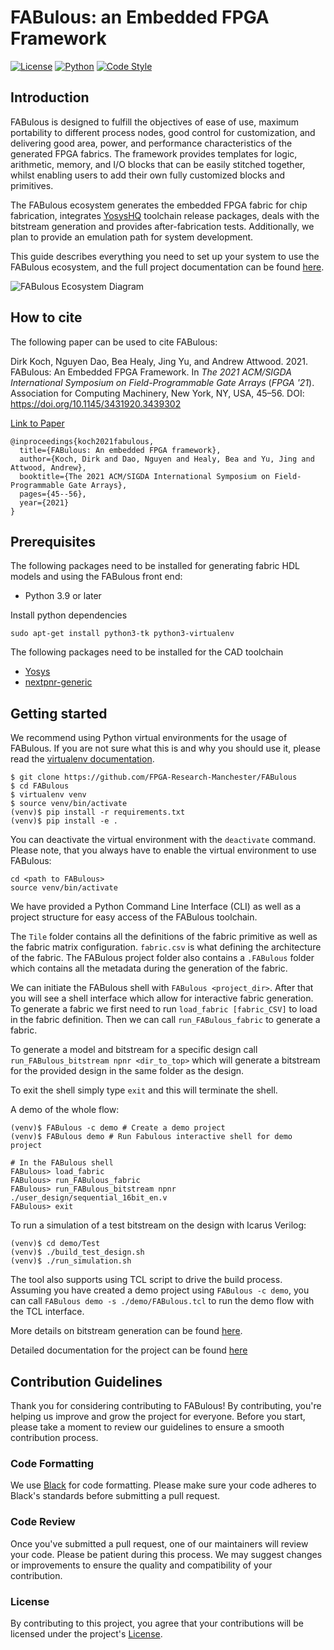 # FABulous: an Embedded FPGA Framework

[![License](https://img.shields.io/badge/License-Apache%202.0-blue.svg)](https://opensource.org/licenses/Apache-2.0)
[![Python](https://img.shields.io/badge/Python-3.9-3776AB.svg?style=flat&logo=python&logoColor=white)](https://www.python.org)
[![Code Style](https://img.shields.io/badge/code%20style-black-000000.svg)](https://github.com/psf/black)

## Introduction

FABulous is designed to fulfill the objectives of ease of use, maximum portability to different process nodes, good control for customization, and delivering good area, power, and performance characteristics of the generated FPGA fabrics. The framework provides templates for logic, arithmetic, memory, and I/O blocks that can be easily stitched together, whilst enabling users to add their own fully customized blocks and primitives.

The FABulous ecosystem generates the embedded FPGA fabric for chip fabrication, integrates
[YosysHQ](https://github.com/YosysHQ/oss-cad-suite-build)
toolchain release packages, deals with the bitstream generation and provides after-fabrication tests. Additionally, we plan to provide an emulation path for system development.

This guide describes everything you need to set up your system to use the FABulous ecosystem, and the full project documentation can be found [here](https://fabulous.readthedocs.io/en/latest/).

![FABulous Ecosystem Diagram](docs/source/figs/fabulous_ecosystem.png)

## How to cite

The following paper can be used to cite FABulous:

Dirk Koch, Nguyen Dao, Bea Healy, Jing Yu, and Andrew Attwood. 2021. FABulous: An Embedded FPGA Framework. In <i>The 2021 ACM/SIGDA International Symposium on Field-Programmable Gate Arrays</i> (<i>FPGA '21</i>). Association for Computing Machinery, New York, NY, USA, 45–56. DOI: <https://doi.org/10.1145/3431920.3439302>

[Link to Paper](https://dl.acm.org/doi/pdf/10.1145/3431920.3439302)

```
@inproceedings{koch2021fabulous,
  title={FABulous: An embedded FPGA framework},
  author={Koch, Dirk and Dao, Nguyen and Healy, Bea and Yu, Jing and Attwood, Andrew},
  booktitle={The 2021 ACM/SIGDA International Symposium on Field-Programmable Gate Arrays},
  pages={45--56},
  year={2021}
}
```

## Prerequisites

The following packages need to be installed for generating fabric HDL models and using the FABulous front end:

- Python 3.9 or later

Install python dependencies

```
sudo apt-get install python3-tk python3-virtualenv
```

The following packages need to be installed for the CAD toolchain

- [Yosys](https://github.com/YosysHQ/yosys)
- [nextpnr-generic](https://github.com/YosysHQ/nextpnr#nextpnr-generic)

## Getting started

We recommend using Python virtual environments for the usage of FABulous.
If you are not sure what this is and why you should use it, please read the [virtualenv documentation](https://virtualenv.pypa.io/en/latest/index.html).

```
$ git clone https://github.com/FPGA-Research-Manchester/FABulous
$ cd FABulous
$ virtualenv venv
$ source venv/bin/activate
(venv)$ pip install -r requirements.txt
(venv)$ pip install -e .
```

You can deactivate the virtual environment with the `deactivate` command.
Please note, that you always have to enable the virtual environment to use FABulous:

```
cd <path to FABulous>
source venv/bin/activate
```

We have provided a Python Command Line Interface (CLI) as well as a project structure for easy access of the FABulous toolchain.

The `Tile` folder contains all the definitions of the fabric primitive as well as the fabric matrix configuration. `fabric.csv` is what defining the architecture of the fabric. The FABulous project folder also contains a `.FABulous` folder which contains all the metadata during the generation of the fabric.

We can initiate the FABulous shell with `FABulous <project_dir>`. After that you will see a shell interface which allow for interactive fabric generation. To generate a fabric we first need to run `load_fabric [fabric_CSV]` to load in the fabric definition. Then we can call `run_FABulous_fabric` to generate a fabric.

To generate a model and bitstream for a specific design call `run_FABulous_bitstream npnr <dir_to_top>` which will
generate a bitstream for the provided design in the same folder as the design.

To exit the shell simply type `exit` and this will terminate the shell.

A demo of the whole flow:

```
(venv)$ FABulous -c demo # Create a demo project
(venv)$ FABulous demo # Run Fabulous interactive shell for demo project

# In the FABulous shell
FABulous> load_fabric
FABulous> run_FABulous_fabric
FABulous> run_FABulous_bitstream npnr ./user_design/sequential_16bit_en.v
FABulous> exit
```

To run a simulation of a test bitstream on the design with Icarus Verilog:

```
(venv)$ cd demo/Test
(venv)$ ./build_test_design.sh
(venv)$ ./run_simulation.sh
```

The tool also supports using TCL script to drive the build process. Assuming you have created a demo project using
`FABulous -c demo`, you can call `FABulous demo -s ./demo/FABulous.tcl` to run the demo flow with the TCL interface.

More details on bitstream generation can be found [here](https://fabulous.readthedocs.io/en/latest/FPGA-to-bitstream/Bitstream%20generation.html).

Detailed documentation for the project can be found [here](https://fabulous.readthedocs.io/en/latest/index.html)

## Contribution Guidelines

Thank you for considering contributing to FABulous! By contributing, you're helping us improve and grow the project for everyone. Before you start, please take a moment to review our guidelines to ensure a smooth contribution process.

### Code Formatting

We use [Black](https://github.com/psf/black) for code formatting. Please make sure your code adheres to Black's standards before submitting a pull request.

### Code Review

Once you've submitted a pull request, one of our maintainers will review your code. Please be patient during this process. We may suggest changes or improvements to ensure the quality and compatibility of your contribution.

### License

By contributing to this project, you agree that your contributions will be licensed under the project's [License](https://opensource.org/licenses/Apache-2.0).
